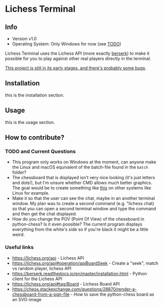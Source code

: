 # Lichess Terminal

## Info
* Version v1.0
* Operating System: Only Windows for now (see [TODO](https://github.com/Cqsi/lichess_terminal#todo-and-current-questions))

Lichess Terminal uses the Lichess API (more exactly [berserk](https://github.com/rhgrant10/berserk)) to make it possible for you to play against other real players directly in the terminal.

<ins>This project is still in its early stages, and there's probably some bugs</ins>.

## Installation
this is the installation section.

## Usage
this is the usage section.



## How to contribute?
### TODO and Current Questions
* This program only works on Windows at the moment, can anyone make the Linux and macOS equivalent of the batch-file found in the `batch` folder?
* The chessboard that is displayed isn't very nice looking (it's just letters and dots!), but I'm unsure whether CMD allows much better graphics. The goal would be to create something like [this](https://www.reddit.com/r/chess/comments/cm394n/play_chess_against_stockfish_in_your_terminal/) on other systems like Linux for example.
* Make it so that the user can see the chat, maybe in an another terminal window. My plan was to create a second command (e.g. "lichess chat) so that you can open a second terminal window and type the command and then get the chat displayed.
* How do you change the POV (Point Of View) of the chessboard in python-chess? Is it even possible? The current program displays everything from the white's side so if you're black it might be a little weird.

### Useful links 
* https://lichess.org/api - Lichess API
* https://lichess.org/api#operation/apiBoardSeek - Create a "seek", match vs random player, lichess API
* https://berserk.readthedocs.io/en/master/installation.html - Python client for the Lichess API
* https://lichess.org/api#tag/Board - Lichess Board API
* https://chess.stackexchange.com/questions/28870/render-a-chessboard-from-a-pgn-file - How to save the python-chess board as an SVG-image